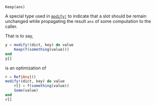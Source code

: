     Keep(ans)

A special type used in [`modify!`](@ref) to indicate that a slot should be
remain unchanged while propagating the result `ans` of some computation to
the caller.

That is to say,

```Julia
y = modify!(dict, key) do value
    Keep(f(something(value)))
end
y[]
```

is an optimization of

```Julia
r = Ref{Any}()
modify!(dict, key) do value
    r[] = f(something(value))
    Some(value)
end
r[]
```
